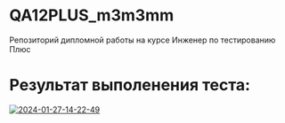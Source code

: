 # QA12PLUS_m3m3mm
Репозиторий дипломной работы на курсе Инженер по тестированию Плюс

# Результат выполенения теста: 
<a href="https://ibb.co/Fb5zfP4"><img src="https://i.ibb.co/ns7jVWM/2024-01-27-14-22-49.png" alt="2024-01-27-14-22-49" border="0"></a>
